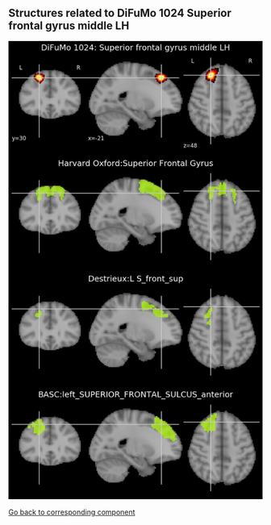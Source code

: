 


## Structures related to DiFuMo 1024 Superior frontal gyrus middle LH

![277](277.jpg "Structures related to DiFuMo 1024 Superior frontal gyrus middle LH")

[Go back to corresponding component](https://parietal-inria.github.io/DiFuMo/1024/html/277.html)